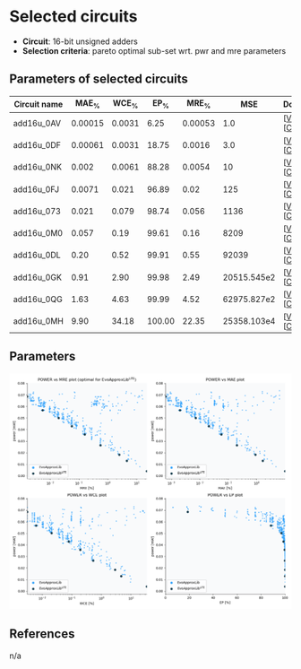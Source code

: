 
Selected circuits
===================
 - **Circuit**: 16-bit unsigned adders
 - **Selection criteria**: pareto optimal sub-set wrt. pwr and mre parameters

Parameters of selected circuits
----------------------------

| Circuit name | MAE<sub>%</sub> | WCE<sub>%</sub> | EP<sub>%</sub> | MRE<sub>%</sub> | MSE | Download |
| --- |  --- | --- | --- | --- | --- | --- | 
| add16u_0AV | 0.00015 | 0.0031 | 6.25 | 0.00053 | 1.0 |  [[Verilog](add16u_0AV.v)]  [[C](add16u_0AV.c)] |
| add16u_0DF | 0.00061 | 0.0031 | 18.75 | 0.0016 | 3.0 |  [[Verilog](add16u_0DF.v)]  [[C](add16u_0DF.c)] |
| add16u_0NK | 0.002 | 0.0061 | 88.28 | 0.0054 | 10 |  [[Verilog](add16u_0NK.v)]  [[C](add16u_0NK.c)] |
| add16u_0FJ | 0.0071 | 0.021 | 96.89 | 0.02 | 125 |  [[Verilog](add16u_0FJ.v)]  [[C](add16u_0FJ.c)] |
| add16u_073 | 0.021 | 0.079 | 98.74 | 0.056 | 1136 |  [[Verilog](add16u_073.v)]  [[C](add16u_073.c)] |
| add16u_0M0 | 0.057 | 0.19 | 99.61 | 0.16 | 8209 |  [[Verilog](add16u_0M0.v)]  [[C](add16u_0M0.c)] |
| add16u_0DL | 0.20 | 0.52 | 99.91 | 0.55 | 92039 |  [[Verilog](add16u_0DL.v)]  [[C](add16u_0DL.c)] |
| add16u_0GK | 0.91 | 2.90 | 99.98 | 2.49 | 20515.545e2 |  [[Verilog](add16u_0GK.v)]  [[C](add16u_0GK.c)] |
| add16u_0QG | 1.63 | 4.63 | 99.99 | 4.52 | 62975.827e2 |  [[Verilog](add16u_0QG.v)]  [[C](add16u_0QG.c)] |
| add16u_0MH | 9.90 | 34.18 | 100.00 | 22.35 | 25358.103e4 |  [[Verilog](add16u_0MH.v)]  [[C](add16u_0MH.c)] |
    
Parameters
--------------
![Parameters figure](fig.png)

References
--------------
n/a

             